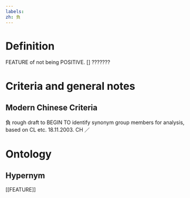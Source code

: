 ```yaml
---
labels: 
zh: 負
---
```


# Definition
FEATURE of not being POSITIVE. [] ???????
# Criteria and general notes
## Modern Chinese Criteria
負
rough draft to BEGIN TO identify synonym group members for analysis, based on CL etc. 18.11.2003. CH ／
# Ontology

## Hypernym
[[FEATURE]]